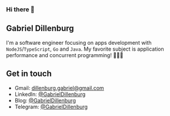 ### Hi there 👋

## Gabriel Dillenburg

I'm a software engineer focusing on apps development with `NodeJS`/`TypeScript`, `Go` and `Java`.
My favorite subject is application performance and concurrent programming! 🧑🏻‍💻

## Get in touch
- Gmail: dillenburg.gabriel@gmail.com
- LinkedIn: [@GabrielDillenburg](https://br.linkedin.com/in/gabriel-dillenburg-martins-aa46a4158)
- Blog: [@GabrielDillenburg](https://gabrieldillenburg.com)
- Telegram: [@GabrielDillenburg](https://t.me/GabrielDillenburg) 
